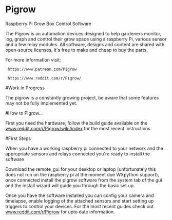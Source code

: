 
# Pigrow
Raspberry Pi Grow Box Control Software

The Pigrow is an automation devices designed to help gardeners monitor, log, graph and control their grow space using a raspberry Pi, various sensor and a few relay modules. All software, designs and content are shared with open-source licenses, it's free to make and cheap to buy the parts.

For more information visit;

     https://www.patreon.com/Pigrow

     https://www.reddit.com/r/Pigrow/

#Work in Progress

The pigrow is a constantly growing project, be aware that some features may not be fully implemented yet. 

#How to Pigrow...

First you need the hardware, follow the build guide available on the www.reddit.com/r/Pigrow/wiki/index for the most recent instructions. 

#First Steps 

When you have a working raspberry pi connected to your network and the appropriate sensors and relays connected you're ready to install the software
  
Download the remote_gui for your desktop or laptop (unfortunately this does not run on the raspberry pi at the moment due WXpython support), once connected install the pigrow software from the system tab of the gui and the install wizard will guide you through the basic set up.

Once you have the software installed you can config your camera and timelapse, enable logging of the attached sensors and start setting up triggers to control your devices. For the most recent guides check out www.reddit.com/r/Pigrow for upto date information. 







